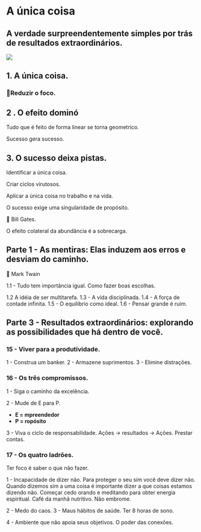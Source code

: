 # A única coisa 
## A verdade surpreendentemente simples por trás de resultados extraordinários.
![](https://m.media-amazon.com/images/I/41vckXQUl+L._SL500_.jpg)

## 1. A única coisa.

### 🔦Reduzir o foco.

## 2 . O efeito dominó

Tudo que é feito de forma linear se torna geometrico.

Sucesso gera sucesso.

## 3. O sucesso deixa pistas.

Identificar a única coisa.

Criar ciclos virutosos.

Aplicar a única coisa no trabalho e na vida.

O sucesso exige uma singularidade de propósito.

🔗 Bill Gates.

O efeito colateral da abundância é a sobrecarga.

## Parte 1 - As mentiras: Elas induzem aos erros e desviam do caminho.

🔗 Mark Twain

1.1 - Tudo tem importância igual.
Como fazer boas escolhas.

1.2 A idéia de ser multitarefa.
1.3 - A vida disciplinada.
1.4 - A força de contade infinita.
1.5 - O equilíbrio como ideal.
1.6 - Pensar grande é ruim.

## Parte 3 - Resultados extraordinários: explorando as possibilidades que há dentro de você.

### 15 - Viver para a produtividade.

1 - Construa um banker.
2 - Armazene suprimentos.
3 - Elimine distrações.

### 16 - Os três compromissos.

1 - Siga o caminho da excelência.

2 - Mude de E para P.
- **E = mpreendedor**
- **P = ropósito**

3 - Viva o ciclo de responsabilidade.
Ações -> resultados -> Ações.
Prestar contas.

### 17 - Os quatro ladrões.
Ter foco é saber o que não fazer.

1 - Incapacidade de dizer não.
Para proteger o seu sim você deve dizer não.
Quando dizemos sim a uma coisa é importante dizer a que coisas estamos dizendo não.
Começar cedo orando e meditando para obter energia espiritual.
Café da manhã nutritivo.
Não embrome.

2 - Medo do caos.
3 - Maus hábitos de saúde.
Ter 8 horas de sono.

4 - Ambiente que não apoia seus objetivos.
O poder das conexões.
